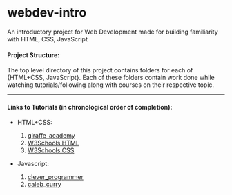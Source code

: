 # webdev-intro
An introductory project for Web Development made for building familiarity with HTML, CSS, JavaScript


#### **Project Structure**:
The top level directory of this project contains folders for each of {HTML+CSS, JavaScript}.
Each of these folders contain work done while watching tutorials/following along with courses on their respective topic.

---
#### Links to Tutorials (in chronological order of completion):

- HTML+CSS: 
  1. [giraffe_academy](https://www.youtube.com/watch?v=pQN-pnXPaVg)
  2. [W3Schools HTML](https://www.w3schools.com/html/default.asp)
  3. [W3Schools CSS](https://www.w3schools.com/css/default.asp)

- Javascript:
  1. [clever_programmer](https://www.youtube.com/watch?v=Qqx_wzMmFeA&t=2618s) 
  2. [caleb_curry](https://www.youtube.com/watch?v=9M4XKi25I2M&t=301s)
